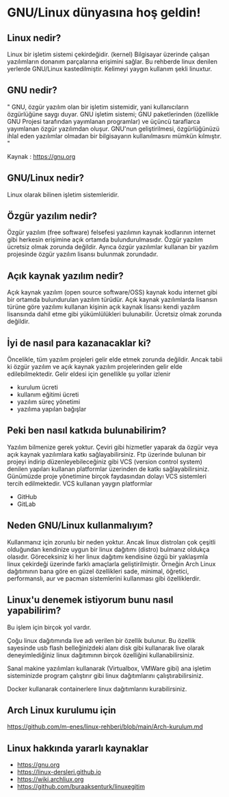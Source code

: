 # GNU/Linux dünyasına hoş geldin!

## Linux nedir?
Linux bir işletim sistemi çekirdeğidir. (kernel) Bilgisayar üzerinde çalışan yazılımların donanım parçalarına erişimini sağlar. Bu rehberde linux denilen yerlerde GNU/Linux kastedilmiştir. Kelimeyi yaygın kullanım şekli linuxtur.

## GNU nedir?
"
GNU, özgür yazılım olan bir işletim sistemidir, yani kullanıcıların özgürlüğüne saygı duyar. GNU işletim sistemi; GNU paketlerinden (özellikle GNU Projesi tarafından yayımlanan programlar) ve üçüncü taraflarca yayımlanan özgür yazılımdan oluşur. GNU'nun geliştirilmesi, özgürlüğünüzü ihlal eden yazılımlar olmadan bir bilgisayarın kullanılmasını mümkün kılmıştır.
"

Kaynak : https://gnu.org

## GNU/Linux nedir?
Linux olarak bilinen işletim sistemleridir.

## Özgür yazılım nedir?
Özgür yazılım (free software) felsefesi yazılımın kaynak kodlarının internet gibi herkesin erişimine açık ortamda bulundurulmasıdır. Özgür yazılım ücretsiz olmak zorunda değildir. Ayrıca özgür yazılımlar kullanan bir yazılım projesinde özgür yazılım lisansı bulunmak zorundadır.

## Açık kaynak yazılım nedir?
Açık kaynak yazılım (open source software/OSS) kaynak kodu internet gibi bir ortamda bulundurulan yazılım türüdür. Açık kaynak yazılımlarda lisansın türüne göre yazılımı kullanan kişinin açık kaynak lisansı kendi yazılım lisansında dahil etme gibi yükümlülükleri bulunabilir. Ücretsiz olmak zorunda değildir.

## İyi de nasıl para kazanacaklar ki?
Öncelikle, tüm yazılım projeleri gelir elde etmek zorunda değildir. Ancak tabii ki özgür yazılım ve açık kaynak yazılım projelerinden gelir elde edilebilmektedir.
Gelir eldesi için genellikle şu yollar izlenir
- kurulum ücreti
- kullanım eğitimi ücreti
- yazılım süreç yönetimi
- yazılıma yapılan bağışlar

## Peki ben nasıl katkıda bulunabilirim?
Yazılım bilmenize gerek yoktur. Çeviri gibi hizmetler yaparak da özgür veya açık kaynak yazılımlara katkı sağlayabilirsiniz.
Ftp üzerinde bulunan bir projeyi indirip düzenleyebileceğiniz gibi VCS (version control system) denilen yapıları kullanan platformlar üzerinden de katkı sağlayabilirsiniz. Günümüzde proje yönetimine birçok faydasından dolayı VCS sistemleri tercih edilmektedir. VCS kullanan yaygın platformlar
- GitHub
- GitLab

## Neden GNU/Linux kullanmalıyım?
Kullanmanız için zorunlu bir neden yoktur. Ancak linux distroları çok çeşitli olduğundan kendinize uygun bir linux dağıtımı (distro) bulmanız oldukça olasıdır.
Göreceksiniz ki her linux dağıtımı kendisine özgü bir yaklaşımla linux çekirdeği üzerinde farklı amaçlarla geliştirilmiştir. Örneğin Arch Linux dağıtımının bana göre en güzel özellikleri sade, minimal, öğretici, performanslı, aur ve pacman sistemlerini kullanması gibi özelliklerdir.

## Linux'u denemek istiyorum bunu nasıl yapabilirim?
Bu işlem için birçok yol vardır.

Çoğu linux dağıtımında live adı verilen bir özellik bulunur. Bu özellik sayesinde usb flash belleğinizdeki alanı disk gibi kullanarak live olarak deneyimlediğiniz linux dağıtımının birçok özelliğini kullanabilirsiniz.

Sanal makine yazılımları kullanarak (Virtualbox, VMWare gibi) ana işletim sisteminizde program çalıştırır gibi linux dağıtımlarını çalıştırabilirsiniz.

Docker kullanarak containerlere linux dağıtımlarını kurabilirsiniz.

## Arch Linux kurulumu için

https://github.com/m-enes/linux-rehberi/blob/main/Arch-kurulum.md


## Linux hakkında yararlı kaynaklar
- https://gnu.org
- https://linux-dersleri.github.io
- https://wiki.archliux.org
- https://github.com/buraaksenturk/linuxegitim
